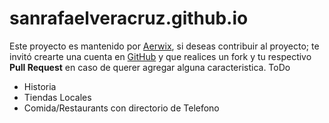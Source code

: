 # sanrafaelveracruz.github.io
Este proyecto es mantenido por [Aerwix](https://github.com/Aerwix), si deseas contribuir al proyecto; te invitó  crearte una cuenta en [GitHub](https://github.com/join) y que realices un fork y tu respectivo **Pull Request** en caso de querer agregar alguna caracteristica.
ToDo
- Historia
- Tiendas Locales
- Comida/Restaurants con directorio de Telefono
